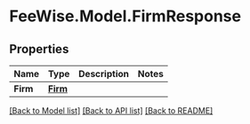 # FeeWise.Model.FirmResponse

## Properties

Name | Type | Description | Notes
------------ | ------------- | ------------- | -------------
**Firm** | [**Firm**](Firm.md) |  | 

[[Back to Model list]](../README.md#documentation-for-models) [[Back to API list]](../README.md#documentation-for-api-endpoints) [[Back to README]](../README.md)

